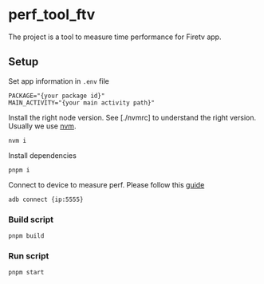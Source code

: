 # perf_tool_ftv

The project is a tool to measure time performance for Firetv app.

## Setup

Set app information in `.env` file

```shell
PACKAGE="{your package id}"
MAIN_ACTIVITY="{your main activity path}"
```

Install the right node version. See [./nvmrc] to understand the right version. Usually we use [nvm](https://github.com/nvm-sh/nvm).

```shell
nvm i
```

Install dependencies

```shell
pnpm i
```

Connect to device to measure perf.
Please follow this [guide](https://developer.amazon.com/docs/fire-tv/connecting-adb-to-device.html)

```shell
adb connect {ip:5555}
```

### Build script

```shell
pnpm build
```

### Run script

```shell
pnpm start
```
